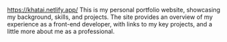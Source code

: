 https://khatai.netlify.app/
This is my personal portfolio website, showcasing my background, skills, and projects. The site provides an overview of my experience as a front-end developer, with links to my key projects, and a little more about me as a professional.

